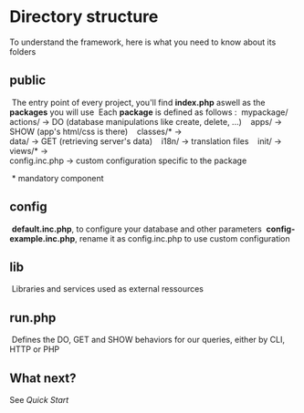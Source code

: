 # Directory structure

To understand the framework, here is what you need to know about its folders



## public

​	The entry point of every project, you'll find **index.php** aswell as the **packages** you will use
​	Each **package** is defined as follows :
​    ​    mypackage/
​    ​    ​    actions/		->	DO (database manipulations like create, delete, ...)
​    ​    ​	apps/			 ->	SHOW (app's html/css is there)
​    ​    ​    classes/*		->	
​    ​    ​    data/				->	GET (retrieving server's data)
​    ​    ​    i18n/				 ->	translation files
​    ​    ​    init/					->	
​    ​    ​    views/*	       	->	
​    ​    ​    config.inc.php	->	custom configuration specific to the package

​	\* mandatory component

## config

​	**default.inc.php**, to configure your database and other parameters
​	**config-example.inc.php**, rename it as config.inc.php to use custom configuration

## lib

​	Libraries and services used as external ressources

## run.php

​	Defines the DO, GET and SHOW behaviors for our queries, either by CLI, HTTP or PHP





## What next?

See *Quick Start*

